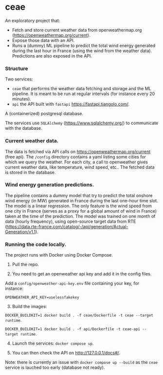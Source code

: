 # ceae

An exploratory project that:
- Fetch and store current weather data from openweathermap.org (https://openweathermap.org/current).
- Expose those data with an API.
- Runs a (dummy) ML pipeline to predict the total wind energy generated during the last hour in France (using the wind from the weather data). Predictions are also exposed in the API.

### Structure

Two services:
- `ceae` that performs the weather data fetching and storage and the ML pipeline. It is meant to be run at regular intervals (for instance every 20 minutes).
- `api` the API built with `fastapi` https://fastapi.tiangolo.com/.

A (containerized) postgresql database.

The services use `SQLAlchemy` (https://www.sqlalchemy.org/) to communicate with the database.

### Current weather data.

The data is fetched via API calls on https://openweathermap.org/current (free api).
The `/config` directory contains a yaml listing some cities for which we query the weather.
For each city, a call to openweather gives current weather data, like temperature, wind speed, etc..
The fetched data is stored in the database.

### Wind energy generation predictions.

The pipeline contains a dummy model that try to predict the total onshore wind energy (in MW) generated in France during the last one-hour time slot.
The model is a linear regression. The only feature is the wind speed from one city in France (serves as a proxy for a global amount of wind in France) taken at the time of the prediction.
The model was trained on one month of data (hourly frequency), using open-source target data from RTE (https://data.rte-france.com/catalog/-/api/generation/Actual-Generation/v1.1).

### Running the code locally.

The project runs with Docker using Docker Compose.

1. Pull the repo.

2. You need to get an openweather api key and add it in the config files.

Add a `config/openweather-api-key.env` file containing your key, for instance:
```
OPENWEATHER_API_KEY=uselessfakekey
```

3. Build the images:

`DOCKER_BUILDKIT=1 docker build . -f ceae/Dockerfile -t ceae --target runtime`.

`DOCKER_BUILDKIT=1 docker build . -f api/Dockerfile -t ceae-api --target runtime`.

4. Launch the services: `docker compose up`.

5. You can then check the API on http://127.0.0.1/docs#/.

Note: there is currently an issue with `docker compose up --build` as the `ceae` service is lauched too early (database not ready).
